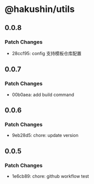 # @hakushin/utils

## 0.0.8

### Patch Changes

- 28ccf95: config 支持模板仓库配置

## 0.0.7

### Patch Changes

- 00b0aea: add build command

## 0.0.6

### Patch Changes

- 9eb28d5: chore: update version

## 0.0.5

### Patch Changes

- 1e6cb89: chore: github workflow test
